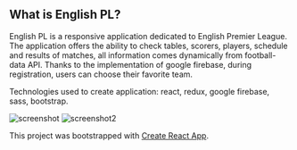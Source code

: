 ## What is English PL?

<p>English PL is a responsive application dedicated to English Premier League. The application offers the ability to check tables, scorers, players, schedule and results of matches, all information comes dynamically from football-data API. Thanks to the implementation of google firebase, during registration, users can choose their favorite team. 
 </p>
<p>
Technologies used to create application: react, redux, google firebase, sass, bootstrap.
 </p>

![screenshot](https://user-images.githubusercontent.com/51854427/64607193-4f5e2280-d3c8-11e9-8248-06cf3fda3977.png)
![screenshot2](https://user-images.githubusercontent.com/51854427/64607951-d5c73400-d3c9-11e9-923f-3d18075aa08c.png)


This project was bootstrapped with [Create React App](https://github.com/facebook/create-react-app).

 
